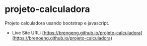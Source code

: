 # projeto-calculadora

Projeto calculadora usando bootstrap e javascript.

- Live Site URL: [https://brenoeng.github.io/projeto-calculadora](https://brenoeng.github.io/projeto-calculadora)
